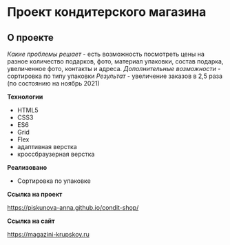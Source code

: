 # Проект кондитерского магазина

## О проекте

*Какие проблемы решает* - есть возможность посмотреть цены на разное количество подарков, фото, материал упаковки, состав подарка, увеличенное фото, контакты и адреса.
*Дополнительные возможности* - сортировка по типу упаковки
*Результат* - увеличение заказов в 2,5 раза (по состоянию на ноябрь 2021)

**Технологии**

* HTML5
* CSS3
* ES6
* Grid
* Flex
* адаптивная верстка
* кроссбраузерная верстка

**Реализовано**

* Сортировка по упаковке

**Ссылка на проект**

https://piskunova-anna.github.io/condit-shop/

**Ссылка на сайт**

https://magazini-krupskoy.ru